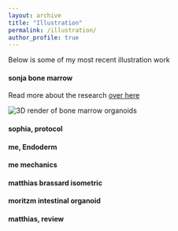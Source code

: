 ```yaml
---
layout: archive
title: "Illustration"
permalink: /illustration/
author_profile: true
---
```


Below is some of my most recent illustration work

#### sonja bone marrow

Read more about the research [over here](https://www.biorxiv.org/content/10.1101/2021.05.26.445803v1)

![3D render of bone marrow organoids](https://StefanoVianello.github.io/images/Illustration_sonja01.PNG)

#### sophia, protocol




#### me, Endoderm

#### me mechanics

#### matthias brassard isometric

#### moritzm intestinal organoid

#### matthias, review
